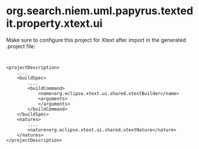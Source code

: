 org.search.niem.uml.papyrus.textedit.property.xtext.ui
========================================================================

Make sure to configure this project for Xtext after import in the generated .project file:

<code lang="xml">
<?xml version="1.0" encoding="UTF-8"?>
&lt;projectDescription&gt;
    ....
    &lt;buildSpec&gt;
        ....
        &lt;buildCommand&gt;
            &lt;name&gt;org.eclipse.xtext.ui.shared.xtextBuilder&lt;/name&gt;
            &lt;arguments&gt;
            &lt;/arguments&gt;
        &lt;/buildCommand&gt;
    &lt;/buildSpec&gt;
    &lt;natures&gt;
        ....
        &lt;nature&gt;org.eclipse.xtext.ui.shared.xtextNature&lt;/nature&gt;
    &lt;/natures&gt;
&lt;/projectDescription&gt;
</code>
